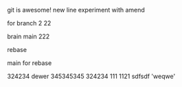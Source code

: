 git is awesome!
new line
experiment with amend

for branch 2
22

brain main 222

rebase

main for rebase

324234
dewer
345345345
324234
111
1121
sdfsdf
'weqwe'